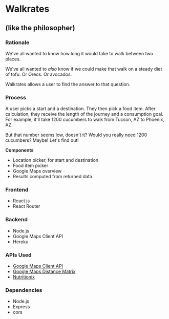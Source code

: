# Walkrates
## (like the philosopher)

### Rationale

We've all wanted to know how long it would take to walk between two places.

We've all wanted to _also_ know if we could make that walk on a steady diet of tofu. Or Oreos. Or avocados.

Walkrates allows a user to find the answer to that question.

### Process

A user picks a start and a destination. They then pick a food item. After calculation, they receive the length of the journey and a consumption goal. For example, it'll take 1200 cucumbers to walk from Tucson, AZ to Phoenix, AZ.

But that number seems low, doesn't it? Would you really need 1200 cucumbers? Maybe! Let's find out!

**Components**

- Location picker, for start and destination
- Food item picker
- Google Maps overview
- Results computed from returned data

### Frontend

- React.js
- React Router

### Backend

- Node.js
- Google Maps Client API
- Heroku

### APIs Used

- [Google Maps Client API](https://developers.google.com/maps/web-services/client-library)
- [Google Maps Distance Matrix](https://developers.google.com/maps/documentation/distance-matrix/start)
- [Nutritionix](https://developer.nutritionix.com/)  

### Dependencies

- Node.js
- Express
- cors
